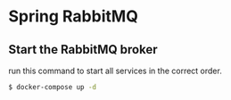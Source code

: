 # Spring RabbitMQ

## Start the RabbitMQ broker

run this command to start all services in the correct order.

```bash
$ docker-compose up -d
```
